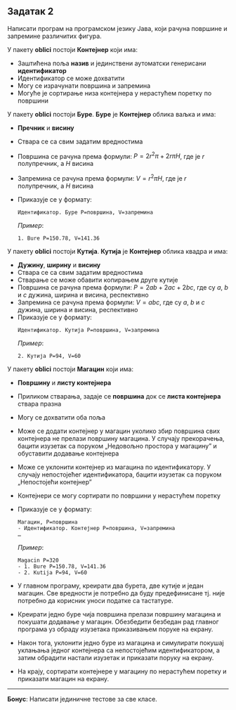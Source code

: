 ## Задатак 2
Написати програм на програмском језику Јава, који рачуна површине и запремине различитих фигура.

У пакету **oblici** постоји **Контејнер** који има:
* Заштићена поља **назив** и јединствени аутоматски генерисани **идентификатор**
* Идентификатор се може дохватити
* Могу се израчунати површина и запремина
* Могуће је сортирање низа контејнера у нерастућем поретку по површини

У пакету **oblici** постоји **Буре**. **Буре** је **Контејнер** облика ваљка и има:
* **Пречник** и **висину**
* Ствара се са свим задатим вредностима
* Површина се рачуна према формули:
  $P = 2r^2\pi + 2r\pi H$, где је $r$ полупречник, а $H$ висина
* Запремина се рачуна према формули:
  $V = r^2\pi H$, где је $r$ полупречник, а $H$ висина
* Приказује се у формату:
  ```
  Идентификатор. Буре P=површина, V=запремина
  ```

  *Пример*:
  ```
  1. Bure P=150.78, V=141.36
  ```

У пакету **oblici** постоји **Кутија**. **Кутија** је **Контејнер** облика квадра и има:
* **Дужину**, **ширину** и **висину**
* Ствара се са свим задатим вредностима
* Стварање се може обавити копирањем друге кутије
* Површина се рачуна према формули:
  $P = 2ab + 2ac + 2bc$, где су $a$, $b$ и $c$ дужина, ширина и висина, респективно
* Запремина се рачуна према формули:
  $V = abc$, где су $a$, $b$ и $c$ дужина, ширина и висина, респективно
* Приказује се у формату:
  ```
  Идентификатор. Кутија P=површина, V=запремина
  ```
  *Пример*:
  ```
  2. Кутија P=94, V=60
  ```

У пакету **oblici** постоји **Магацин** који има:
* **Површину** и **листу контејнера**
* Приликом стварања, задаје се **површина** док се **листа контејнера** ствара празна
* Могу се дохватити оба поља
* Може се додати контејнер у магацин уколико збир површина свих контејнера не прелази површину магацина.
  У случају прекорачења, бацити изузетак са поруком „Недовољно простора у магацину” и обуставити додавање контејнера
* Може се уклонити контејнер из магацина по идентификатору.
  У случају непостојећег идентификатора, бацити изузетак са поруком „Непостојећи контејнер”
* Контејнери се могу сортирати по површини у нерастућем поретку
* Приказује се у формату:
  ```
  Магацин, P=површина
  - Идентификатор. Контејнер P=површина, V=запремина
  …
  ```
  *Пример*:
  ```
  Magacin P=320
  - 1. Bure P=150.78, V=141.36
  - 2. Kutija P=94, V=60
  ```

* У главном програму, креирати два бурета, две кутије и један магацин.
  Све вредности је потребно да буду предефинисане тј. није потребно да корисник уноси податке са тастатуре.
* Креирати једно буре чија површина прелази површину магацина и покушати додавање у магацин.
  Обезбедити безбедан рад главног програма уз обраду изузетака приказивањем поруке на екрану.
* Након тога, уклонити једно буре из магацина и симулирати покушај уклањања једног контејнера са непостојећим идентификатором,
  а затим обрадити настали изузетак и приказати поруку на екрану.
* На крају, сортирати контејнере у магацину по нерастућем поретку и приказати магацин на екрану.


---
**Бонус**: Написати јединичне тестове за све класе.
